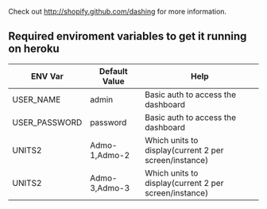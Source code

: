 Check out http://shopify.github.com/dashing for more information.


Required enviroment variables to get it running on heroku
--------

|ENV Var      | Default Value | Help      |
|-------------|---------------|-----------|
|USER_NAME    | admin         | Basic auth to access the dashboard |
|USER_PASSWORD| password      | Basic auth to access the dashboard |
|UNITS2       | Admo-1,Admo-2 | Which units to display(current 2 per screen/instance) |
|UNITS2       | Admo-3,Admo-3 | Which units to display(current 2 per screen/instance) |

